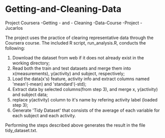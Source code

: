# Getting-and-Cleaning-Data
Project
Coursera -Getting - and - Cleaning -Data-Course -Project - Jucarlos

The project uses the practice of clearing representative data through the Coursera course. The included R script, run_analysis.R, conducts the following:

1) Download the dataset from web if it does not already exist in the working directory;
2) Read both the train and test datasets and merge them into x(measurements), y(activity) and subject, respectively;
3) Load the data(x's) feature, activity info and extract columns named 'mean'(-mean) and 'standard'(-std);
4) Extract data by selected columns(from step 3), and merge x, y(activity) and subject data;
5) replace y(activity) column to it's name by refering activity label (loaded step 3);
6) Generate 'Tidy Dataset' that consists of the average of each variable for each subject and each activity.


Performing the steps described above generates the result in the file tidy_dataset.txt.
